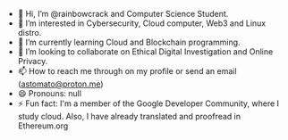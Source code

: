 - 👋 Hi, I’m @rainbowcrack and Computer Science Student.
- 👀 I’m interested in Cybersecurity, Cloud computer, Web3 and Linux distro.
- 🌱 I’m currently learning Cloud and Blockchain programming. 
- 💞️ I’m looking to collaborate on Ethical Digital Investigation and Online Privacy.
- 📫 How to reach me through on my profile or send an email (astomato@proton.me)
- 😄 Pronouns: null
- ⚡ Fun fact: I'm a member of the Google Developer Community, where I study cloud. Also, I have already translated and proofread in Ethereum.org

<!---
rainbowcrack/rainbowcrack is a ✨ special ✨ repository because its `README.md` (this file) appears on your GitHub profile.
You can click the Preview link to take a look at your changes.
--->
